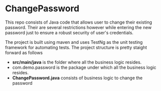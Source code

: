 # ChangePassword
This repo consists of Java code that allows user to change their existing password. Their are several restrictions however while entering the new password just to ensure a robust security of user's credentials.

The project is built using maven and uses TestNg as the unit testing framework for automating tests.
The project structure is pretty staight forward as follows

* **src/main/java** is the folder where all the business logic resides.
* com.demo.password is the package under which all the business logic resides.
* **ChangePassword.java** consists of business logic to change the password




